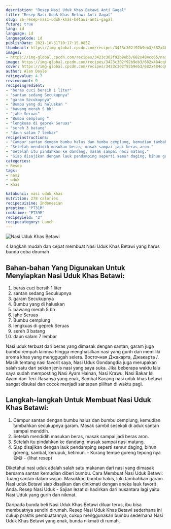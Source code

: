 ```yaml
---
description: "Resep Nasi Uduk Khas Betawi Anti Gagal"
title: "Resep Nasi Uduk Khas Betawi Anti Gagal"
slug: 26-resep-nasi-uduk-khas-betawi-anti-gagal
future: true
lang: id
language: id
languageCode: id
publishDate: 2021-10-31T10:17:15.085Z 
thumbnail: https://img-global.cpcdn.com/recipes/3423c302f92b9eb3/682x484cq65/nasi-uduk-khas-betawi-foto-resep-utama.png
images:
- https://img-global.cpcdn.com/recipes/3423c302f92b9eb3/682x484cq65/nasi-uduk-khas-betawi-foto-resep-utama.png
image: https://img-global.cpcdn.com/recipes/3423c302f92b9eb3/682x484cq65/nasi-uduk-khas-betawi-foto-resep-utama.png
cover: https://img-global.cpcdn.com/recipes/3423c302f92b9eb3/682x484cq65/nasi-uduk-khas-betawi-foto-resep-utama.png
author: Alan Doyle
ratingvalue: 4.7
reviewcount: 9
recipeingredient:
- "beras cuci bersih 1 liter"
- "santan sedang Secukupnya"
- "garam Secukupnya"
- "Bumbu yang di haluskan "
- "bawang merah 5 bh"
- "jahe Seruas"
- "Bumbu cemplung "
- "lengkuas di geprek Seruas"
- "sereh 3 batang"
- "daun salam 7 lembar"
recipeinstructions:
- "Campur santan dengan bumbu halus dan bumbu cemplung, kemudian tambahkan secukupnya garam. Masak sambil sesekali di aduk santan sampai menddih."
- "Setelah mendidih masukan beras, masak sampai jadi beras aron."
- "Setelah itu pindahkan ke dandang, masak sampai nasi matang."
- "Siap disajikan dengan lauk pendamping seperti semur daging, bihun goreng, sambal, kerupuk, ketimun.  Kurang tempe goreng tepung nya 😅😅           (lihat resep)"
categories:
- Resep
tags:
- nasi
- uduk
- khas

katakunci: nasi uduk khas 
nutrition: 278 calories
recipecuisine: Indonesian
preptime: "PT31M"
cooktime: "PT39M"
recipeyield: "2"
recipecategory: Lunch
---
```



![Nasi Uduk Khas Betawi](https://img-global.cpcdn.com/recipes/3423c302f92b9eb3/682x484cq65/nasi-uduk-khas-betawi-foto-resep-utama.png)

4 langkah mudah dan cepat membuat  Nasi Uduk Khas Betawi yang harus bunda coba dirumah

<!--inarticleads1-->

## Bahan-bahan Yang Digunakan Untuk Menyiapkan Nasi Uduk Khas Betawi:

1. beras cuci bersih 1 liter
1. santan sedang Secukupnya
1. garam Secukupnya
1. Bumbu yang di haluskan 
1. bawang merah 5 bh
1. jahe Seruas
1. Bumbu cemplung 
1. lengkuas di geprek Seruas
1. sereh 3 batang
1. daun salam 7 lembar

Nasi uduk terbuat dari beras yang dimasak dengan santan, garam juga bumbu rempah lainnya hingga menghasilkan nasi yang gurih dan memiliki aroma khas yang menggugah selera. Восточная Джакарта, Джакарта /. Masih tentang nasi favorit saya, Nasi Uduk Gondangdia juga merupakan salah satu dari sekian jenis nasi yang saya suka. Jika beberapa waktu lalu saya sudah memposting Nasi Ayam Hainan, Nasi Krawu, Nasi Bakar Isi Ayam dan Teri. Rasanya yang enak, Sambal Kacang nasi uduk khas betawi sangat disukai dan cocok menjadi santapan pilihan di waktu pagi. 

<!--inarticleads2-->

## Langkah-langkah Untuk Membuat Nasi Uduk Khas Betawi:

1. Campur santan dengan bumbu halus dan bumbu cemplung, kemudian tambahkan secukupnya garam. Masak sambil sesekali di aduk santan sampai menddih.
1. Setelah mendidih masukan beras, masak sampai jadi beras aron.
1. Setelah itu pindahkan ke dandang, masak sampai nasi matang.
1. Siap disajikan dengan lauk pendamping seperti semur daging, bihun goreng, sambal, kerupuk, ketimun.  - Kurang tempe goreng tepung nya 😅😅 -           (lihat resep)


Diketahui nasi uduk adalah salah satu makanan dari nasi yang dimasak bersama santan kemudian diberi bumbu. Cara Membuat Nasi Uduk Betawi: Tuang santan dalam wajan. Masukkan bumbu halus, lalu tambahkan garam. Nasi uduk Betawi siap disajikan dan dinikmati dengan aneka lauk favorit Anda. Resep Nasi Uduk - Sajian lezat di hadirkan dari nusantara lagi yaitu Nasi Uduk yang gurih dan nikmat. 

Daripada bunda beli  Nasi Uduk Khas Betawi  diluar terus, ibu  bisa membuatnya sendiri dirumah. Resep  Nasi Uduk Khas Betawi  sederhana ini cukup praktis pembuatannya, cukup menggunakan bumbu sederhana  Nasi Uduk Khas Betawi  yang enak, bunda nikmati di rumah.
